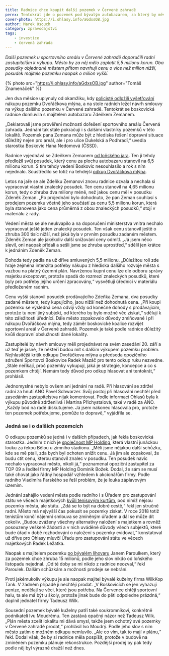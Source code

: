 ```yaml
---
title: Radnice chce koupit další pozemek v Červené zahradě
perex: Tentokrát jde o pozemek pod bývalým autobazarem, za který by město mělo zaplatit 5,5 milionu korun.
cover-photo: https://i.ohlasy.info/aGdxsOB.jpg
author: Marek Osouch
category: zpravodajství
tags:
    - investice
    - červená zahrada
---
```


*Další pozemek u sportovního areálu v Červené zahradě doporučili radní zastupitelům k výkupu. Město by za něj mělo zaplatit 5,5 milionu korun. Oba posudky objednané městem přitom navrhují cenu o více než milion nižší, posudek majitele pozemku naopak o milion vyšší.*

{% photo src="https://i.ohlasy.info/aGdxsOB.jpg" author="Tomáš Znamenáček" %}

Jen dva měsíce uplynuly od okamžiku, kdy [policisté odložili vyšetřování](http://ohlasy.info/clanky/2016/07/vysetrovani-cervenka.html) nákupu pozemku Dvořáčkova mlýna, a na stole radních ležel návrh smlouvy na výkup dalšího pozemku v Červené zahradě. Tentokrát se boskovická radnice domluvila s majitelem autobazaru Zdeňkem Zemanem.    

„Deklarovali jsme prověření možnosti dořešení sportovního areálu Červená zahrada. Jednání tak stále pokračují i s dalšími vlastníky pozemků v této lokalitě. Pozemek pana Zemana může být z hlediska řešení dopravní situace důležitý nejen pro areál, ale i pro ulice Dukelská a Podhradí,“ uvedla starostka Boskovic Hana Nedomová (ČSSD).

Radnice vyjednává se Zdeňkem Zemanem [od loňského jara](http://ohlasy.info/clanky/2016/01/pozemky-cervenka.html). Ten jí tehdy předložil svůj posudek, který cenu za plochu autobazaru stanovil na 6,5 milionu korun. S tím tehdy vedení Boskovic nesouhlasilo a rok s ním nejednalo. Soustředilo se totiž na tehdejší [odkup Dvořáčkova mlýna](http://ohlasy.info/clanky/2015/09/pozemky-pro-halu.html).

Letos na jaře se ale Zdeňku Zemanovi znovu radnice ozvala a nechala si vypracovat vlastní znalecký posudek. Ten cenu stanovil na 4,65 milionu korun, tedy o zhruba dva miliony méně, než jakou cenu měl v posudku Zdeněk Zeman. „Po projednání bylo dohodnuto, že pan Zeman souhlasí s prodejem pozemku včetně jeho součástí za cenu 5,5 milionu korun, která byla stanovena jako cena průměrná z obou znaleckých posudků,“ stojí v materiálu z rady.

Vedení města se ale neukvapilo a na doporučení ministerstva vnitra nechalo vypracovat ještě jeden znalecký posudek. Ten však cenu stanovil ještě o zhruba 300 tisíc nižší, než jaká byla v prvním posudku zadaném městem. Zdeněk Zeman ale jakékoliv další snižování ceny odmítl. „Já jsem něco slevil, oni naopak přidali a sešli jsme se zhruba uprostřed,“ sdělil jen krátce k jednáním Zdeněk Zeman.

Dohoda tedy padla na už dříve smluvených 5,5 milionu. „Důležitou roli zde hraje zejména intenzita potřeby nákupu z hlediska dalšího rozvoje města s vazbou na platný územní plán. Navrženou kupní cenu lze dle odboru správy majetku akceptovat, protože spadá do rozmezí znaleckých posudků, které byly pro potřeby jejího určení zpracovány,“ vysvětlují úředníci v materiálu předloženém radním.

Cenu vyšší stanovil posudek prodávajícího Zdeňka Zemana, dva posudky zadané městem, tedy kupujícího, jsou nižší než dohodnutá cena. „Při koupi pozemku se výsledná cena odvíjí vždy od konečné dohody s prodávajícím, protože tu není jiný subjekt, od kterého by bylo možné věc získat,“ sdělují k této záležitosti úředníci.
Dále město zopakovalo důvody zmiňované i při nákupu Dvořáčkova mlýna, tedy záměr boskovické koalice rozvíjet sportovní areál v Červené zahradě. Pozemek je také podle radnice důležitý kvůli dopravní obslužnosti dané lokality.

Zastupitelé by návrh smlouvy měli projednávat na svém zasedání 20. září a už teď je jasné, že někteří budou mít s dalším výkupem pozemku problém. Nejhlasitější kritik odkupu Dvořáčkova mlýna a předseda opozičního sdružení Sportovci Boskovice Radek Mazáč pro tento odkup ruku nezvedne. „Stále neříkají, proč pozemky vykupují, jaká je strategie, koncepce a co s pozemkem chtějí. Nemám tedy důvod pro odkup hlasovat ani tentokrát,“ prohlásil.

Jednomyslné nebylo ovšem ani jednání na radě. Při hlasování se zdržel radní za hnutí ANO Pavel Schwarzer. Svůj postoj při hlasování nechtěl před zasedáním zastupitelstva nijak komentovat. Podle informací Ohlasů byla k výkupu původně zdrženlivá i Martina Přichystalová, také v radě za ANO. „Každý bod na radě diskutujeme. Já jsem nakonec hlasovala pro, protože ten pozemek potřebujeme, pomůže to dopravě,“ vyjádřila se.

### Jedná se i o dalších pozemcích

O odkupu pozemků se jedná i v dalších případech, jak řekla boskovická starostka. Jedním z nich je [společnost MP Holding](http://ohlasy.info/clanky/2016/01/pozemky-cervenka.html), která vlastní junáckou louku za řekou Bělou u zimního stadionu. „Měli jsme nějakou další schůzku, kde se mě ptali, zda bych byl ochoten snížit cenu. Já jim ale zopakoval, že budu ctít cenu, kterou stanovil znalec v posudku. Ten posudek navíc nechalo vypracovat město, nikoli já,“ poznamenal opoziční zastupitel za TOP 09 a ředitel firmy MP Holding Dominik Božek. Dodal, že sám se musí také chovat jako řádný hospodář vzhledem k akcionářům firmy. Podle radního Vladimíra Farského se řeší problém, že je louka záplavovým územím.

Jednání zahájilo vedení města podle radního i s Úřadem pro zastupování státu ve věcech majetkových [kvůli tenisovým kurtům](http://ohlasy.info/clanky/2016/02/cervenka-kurty.html), pod nimiž nejsou pozemky města, ale státu. „Zdá se to být na dobré cestě,“ řekl jen stručně radní. Město má nejvyšší čas pokusit se pozemky získat. V roce 2018 totiž tenistům končí nájemní smlouva se zmíněným úřadem a dál se může dít cokoliv. „Budou zváženy všechny alternativy naložení s majetkem a rovněž posouzeny veškeré žádosti a v nich uváděné důvody všech subjektů, které bude úřad v době rozhodování o naložení s pozemky evidovat,“ konstatoval už dříve pro Ohlasy mluvčí Úřadu pro zastupování státu ve věcech majetkových Radek Ležatka.

Naopak s majitelem pozemku [po bývalém lihovaru](http://ohlasy.info/clanky/2016/06/pozemek-lihovar.html) Janem Paroulkem, který za pozemek chce zhruba 15 milionů, podle jeho slov nikdo od loňského listopadu nejednal. „Od té doby se mi nikdo z radnice neozval,“ řekl Paroulek. Dalším schůzkám a možnosti prodeje se nebrání.

Proti jakémukoliv výkupu je ale naopak majitel bývalé kuželny firma WilkKop Tank. V žádném případě ji nechtějí prodat. „V Boskovicích se jen vyhazují peníze, nedělají se věci, které jsou potřeba. Na Července chtějí sportovní halu, ta ale má být u školy, protože jinak bude do pěti odpoledne prázdná,“ doplnil jednatel firmy Tadeusz Wilk.

Sousední pozemek bývalé kuželny patří také soukromníkovi, konkrétně podnikateli Ivu Moudrému. Ten zastává opačný názor než Tadeusz Wilk. „Plán města zcelit lokalitu mi dává smysl, takže jsem ochotný své pozemky v Červené zahradě prodat,“ prohlásil Ivo Moudrý. Podle jeho slov s ním město zatím o možném odkupu nemluvilo. „Ale co vím, tak to mají v plánu,“ řekl. Dodal však, že by si radnice měla pospíšit, protože v budově na zmíněném pozemku plánuje rekonstrukce. Pozdější prodej by pak tedy podle něj byl výrazně dražší než dnes.
